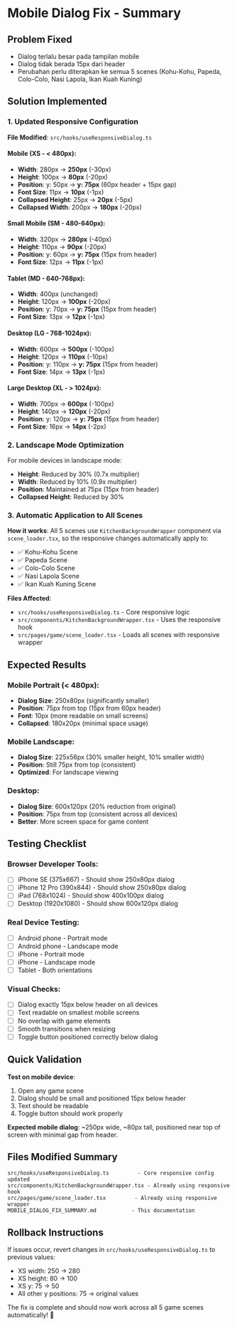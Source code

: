 # Mobile Dialog Fix - Summary

## Problem Fixed
- Dialog terlalu besar pada tampilan mobile
- Dialog tidak berada 15px dari header
- Perubahan perlu diterapkan ke semua 5 scenes (Kohu-Kohu, Papeda, Colo-Colo, Nasi Lapola, Ikan Kuah Kuning)

## Solution Implemented

### 1. Updated Responsive Configuration

**File Modified**: `src/hooks/useResponsiveDialog.ts`

#### Mobile (XS - < 480px):
- **Width**: 280px → **250px** (-30px)
- **Height**: 100px → **80px** (-20px)
- **Position**: y: 50px → **y: 75px** (60px header + 15px gap)
- **Font Size**: 11px → **10px** (-1px)
- **Collapsed Height**: 25px → **20px** (-5px)
- **Collapsed Width**: 200px → **180px** (-20px)

#### Small Mobile (SM - 480-640px):
- **Width**: 320px → **280px** (-40px)
- **Height**: 110px → **90px** (-20px)
- **Position**: y: 60px → **y: 75px** (15px from header)
- **Font Size**: 12px → **11px** (-1px)

#### Tablet (MD - 640-768px):
- **Width**: 400px (unchanged)
- **Height**: 120px → **100px** (-20px)
- **Position**: y: 70px → **y: 75px** (15px from header)
- **Font Size**: 13px → **12px** (-1px)

#### Desktop (LG - 768-1024px):
- **Width**: 600px → **500px** (-100px)
- **Height**: 120px → **110px** (-10px)
- **Position**: y: 110px → **y: 75px** (15px from header)
- **Font Size**: 14px → **13px** (-1px)

#### Large Desktop (XL - > 1024px):
- **Width**: 700px → **600px** (-100px)
- **Height**: 140px → **120px** (-20px)
- **Position**: y: 120px → **y: 75px** (15px from header)
- **Font Size**: 16px → **14px** (-2px)

### 2. Landscape Mode Optimization

For mobile devices in landscape mode:
- **Height**: Reduced by 30% (0.7x multiplier)
- **Width**: Reduced by 10% (0.9x multiplier)
- **Position**: Maintained at 75px (15px from header)
- **Collapsed Height**: Reduced by 30%

### 3. Automatic Application to All Scenes

**How it works**: All 5 scenes use `KitchenBackgroundWrapper` component via `scene_loader.tsx`, so the responsive changes automatically apply to:
- ✅ Kohu-Kohu Scene
- ✅ Papeda Scene
- ✅ Colo-Colo Scene
- ✅ Nasi Lapola Scene
- ✅ Ikan Kuah Kuning Scene

**Files Affected**:
- `src/hooks/useResponsiveDialog.ts` - Core responsive logic
- `src/components/KitchenBackgroundWrapper.tsx` - Uses the responsive hook
- `src/pages/game/scene_loader.tsx` - Loads all scenes with responsive wrapper

## Expected Results

### Mobile Portrait (< 480px):
- **Dialog Size**: 250x80px (significantly smaller)
- **Position**: 75px from top (15px from 60px header)
- **Font**: 10px (more readable on small screens)
- **Collapsed**: 180x20px (minimal space usage)

### Mobile Landscape:
- **Dialog Size**: 225x56px (30% smaller height, 10% smaller width)
- **Position**: Still 75px from top (consistent)
- **Optimized**: For landscape viewing

### Desktop:
- **Dialog Size**: 600x120px (20% reduction from original)
- **Position**: 75px from top (consistent across all devices)
- **Better**: More screen space for game content

## Testing Checklist

### Browser Developer Tools:
- [ ] iPhone SE (375x667) - Should show 250x80px dialog
- [ ] iPhone 12 Pro (390x844) - Should show 250x80px dialog
- [ ] iPad (768x1024) - Should show 400x100px dialog
- [ ] Desktop (1920x1080) - Should show 600x120px dialog

### Real Device Testing:
- [ ] Android phone - Portrait mode
- [ ] Android phone - Landscape mode
- [ ] iPhone - Portrait mode
- [ ] iPhone - Landscape mode
- [ ] Tablet - Both orientations

### Visual Checks:
- [ ] Dialog exactly 15px below header on all devices
- [ ] Text readable on smallest mobile screens
- [ ] No overlap with game elements
- [ ] Smooth transitions when resizing
- [ ] Toggle button positioned correctly below dialog

## Quick Validation

**Test on mobile device**:
1. Open any game scene
2. Dialog should be small and positioned 15px below header
3. Text should be readable
4. Toggle button should work properly

**Expected mobile dialog**: ~250px wide, ~80px tall, positioned near top of screen with minimal gap from header.

## Files Modified Summary

```
src/hooks/useResponsiveDialog.ts         - Core responsive config updated
src/components/KitchenBackgroundWrapper.tsx - Already using responsive hook
src/pages/game/scene_loader.tsx         - Already using responsive wrapper
MOBILE_DIALOG_FIX_SUMMARY.md           - This documentation
```

## Rollback Instructions

If issues occur, revert changes in `src/hooks/useResponsiveDialog.ts` to previous values:
- XS width: 250 → 280
- XS height: 80 → 100
- XS y: 75 → 50
- All other y positions: 75 → original values

The fix is complete and should now work across all 5 game scenes automatically! 🎉